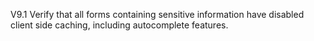 V9.1 Verify that all forms containing sensitive information have disabled client side caching, including autocomplete features.